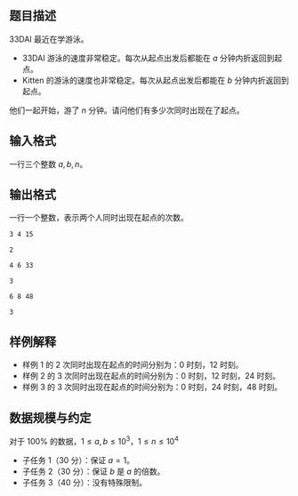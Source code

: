 ## 题目描述

33DAI 最近在学游泳。

- 33DAI 游泳的速度非常稳定。每次从起点出发后都能在 $a$ 分钟内折返回到起点。
- Kitten 的游泳的速度也非常稳定。每次从起点出发后都能在 $b$ 分钟内折返回到起点。

他们一起开始，游了 $n$ 分钟。请问他们有多少次同时出现在了起点。

## 输入格式

一行三个整数 $a,b,n$。  

## 输出格式

一行一个整数，表示两个人同时出现在起点的次数。

```input1
3 4 15
```

```output1
2
```

```input2
4 6 33
```

```output2
3
```

```input3
6 8 48
```

```output3
3
```

## 样例解释

- 样例 1 的 $2$ 次同时出现在起点的时间分别为：$0$ 时刻，$12$ 时刻。
- 样例 2 的 $3$ 次同时出现在起点的时间分别为：$0$ 时刻，$12$ 时刻，$24$ 时刻。
- 样例 3 的 $3$ 次同时出现在起点的时间分别为：$0$ 时刻，$24$ 时刻，$48$ 时刻。

## 数据规模与约定

对于 $100\%$ 的数据，$1 \le a,b \le 10^3$，$1\le n\le 10^4$

- 子任务 1（30 分）：保证 $a=1$。
- 子任务 2（30 分）：保证 $b$ 是 $a$ 的倍数。
- 子任务 3（40 分）：没有特殊限制。